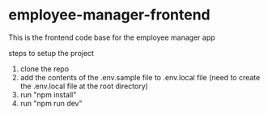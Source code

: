 # employee-manager-frontend
This is the frontend code base for the employee manager app

steps to setup the project
01. clone the repo
02. add the contents of the .env.sample file to .env.local file (need to create the .env.local file at the root directory)
03. run "npm install"
04. run "npm run dev"
